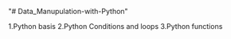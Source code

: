"# Data_Manupulation-with-Python" 

1.Python basis
2.Python Conditions and loops
3.Python functions
